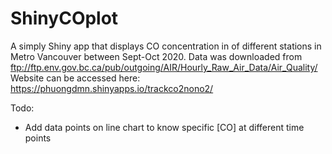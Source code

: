 # ShinyCOplot

A simply Shiny app that displays CO concentration in of different stations in Metro Vancouver between Sept-Oct 2020.
Data was downloaded from  ftp://ftp.env.gov.bc.ca/pub/outgoing/AIR/Hourly_Raw_Air_Data/Air_Quality/
Website can be accessed here:  https://phuongdmn.shinyapps.io/trackco2nono2/

Todo:
- Add data points on line chart to know specific [CO] at different time points

